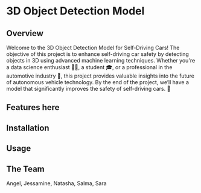 # 3D Object Detection Model 
## Overview
Welcome to the 3D Object Detection Model for Self-Driving Cars! The objective of this project is to enhance self-driving car safety by detecting objects in 3D using advanced machine learning techniques. Whether you're a data science enthusiast 👩‍💻, a student 🎓, or a professional in the automotive industry 🚗, this project provides valuable insights into the future of autonomous vehicle technology. By the end of the project, we’ll have a model that significantly improves the safety of self-driving cars. 🚙
## Features here
## Installation 
## Usage
## The Team 
Angel, Jessamine, Natasha, Salma, Sara

